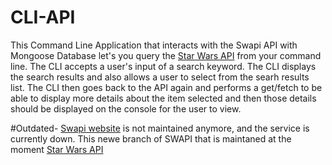 # CLI-API
This Command Line Application that interacts with the Swapi API with Mongoose Database let's you query the [Star Wars API](https://swapi.co) from your command line.
The CLI accepts a user's input of a search keyword. The CLI displays the search results and also allows a user to select from the searh results list. The CLI then goes back to the API again and performs a get/fetch to be able to display more details about the item selected and then those details should be displayed on the console for the user to view.

#Outdated- [Swapi website](swapi.co) is not maintained anymore, and the service is currently down. This newe branch of SWAPI that is maintaned at the moment [Star Wars API](https://swapi.dev/documentation)
